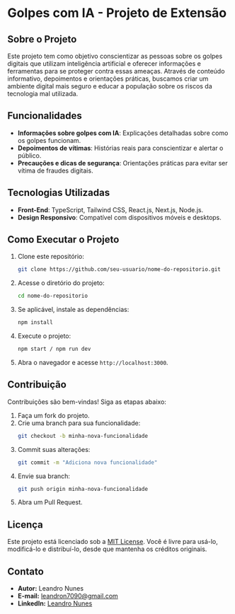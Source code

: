 # Golpes com IA - Projeto de Extensão

## Sobre o Projeto
Este projeto tem como objetivo conscientizar as pessoas sobre os golpes digitais que utilizam inteligência artificial e oferecer informações e ferramentas para se proteger contra essas ameaças. Através de conteúdo informativo, depoimentos e orientações práticas, buscamos criar um ambiente digital mais seguro e educar a população sobre os riscos da tecnologia mal utilizada.

## Funcionalidades
- **Informações sobre golpes com IA**: Explicações detalhadas sobre como os golpes funcionam.
- **Depoimentos de vítimas**: Histórias reais para conscientizar e alertar o público.
- **Precauções e dicas de segurança**: Orientações práticas para evitar ser vítima de fraudes digitais.

## Tecnologias Utilizadas
- **Front-End**: TypeScript, Tailwind CSS, React.js, Next.js, Node.js.
- **Design Responsivo**: Compatível com dispositivos móveis e desktops.

## Como Executar o Projeto
1. Clone este repositório:
   ```bash
   git clone https://github.com/seu-usuario/nome-do-repositorio.git
   ```
2. Acesse o diretório do projeto:
   ```bash
   cd nome-do-repositorio
   ```
3. Se aplicável, instale as dependências:
   ```bash
   npm install
   ```
4. Execute o projeto:
   ```bash
   npm start / npm run dev
   ```
5. Abra o navegador e acesse `http://localhost:3000`.

## Contribuição
Contribuições são bem-vindas! Siga as etapas abaixo:
1. Faça um fork do projeto.
2. Crie uma branch para sua funcionalidade:
   ```bash
   git checkout -b minha-nova-funcionalidade
   ```
3. Commit suas alterações:
   ```bash
   git commit -m "Adiciona nova funcionalidade"
   ```
4. Envie sua branch:
   ```bash
   git push origin minha-nova-funcionalidade
   ```
5. Abra um Pull Request.

## Licença
Este projeto está licenciado sob a [MIT License](LICENSE). Você é livre para usá-lo, modificá-lo e distribuí-lo, desde que mantenha os créditos originais.

## Contato
- **Autor:** Leandro Nunes
- **E-mail:** leandron7090@gmail.com
- **LinkedIn:** [Leandro Nunes]('www.linkedin.com/in/devleandronunes')
